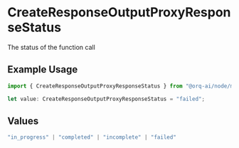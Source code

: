 # CreateResponseOutputProxyResponseStatus

The status of the function call

## Example Usage

```typescript
import { CreateResponseOutputProxyResponseStatus } from "@orq-ai/node/models/operations";

let value: CreateResponseOutputProxyResponseStatus = "failed";
```

## Values

```typescript
"in_progress" | "completed" | "incomplete" | "failed"
```
